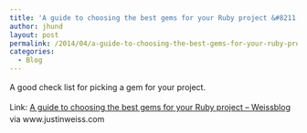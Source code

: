 ```yaml
---
title: 'A guide to choosing the best gems for your Ruby project &#8211; Weissblog'
author: jhund
layout: post
permalink: /2014/04/a-guide-to-choosing-the-best-gems-for-your-ruby-project-weissblog/
categories:
  - Blog
---
```

<p class="iii-article-excerpt">
  <span style="line-height: 1.5em;">A good check list for picking a gem for your project.</span>
</p>

<p class="iii-article-excerpt">
  <span style="line-height: 1.5em;">Link: </span><a style="line-height: 1.5em;" href="http://bit.ly/1qxqLpY">A guide to choosing the best gems for your Ruby project &#8211; Weissblog</a><span style="line-height: 1.5em;"> via www.justinweiss.com</span>
</p>